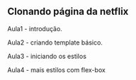 ## Clonando página da netflix
<p>Aula1 - introdução.</p>
<p>Aula2 - criando template básico.</p>
<p>Aula3 - iniciando os estilos</p>
<p>Aula4 - mais estilos com flex-box</p>